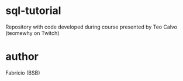 # sql-tutorial
Repository with code developed during course presented by Teo Calvo (teomewhy on Twitch)

# author
Fabrício (BSB)
